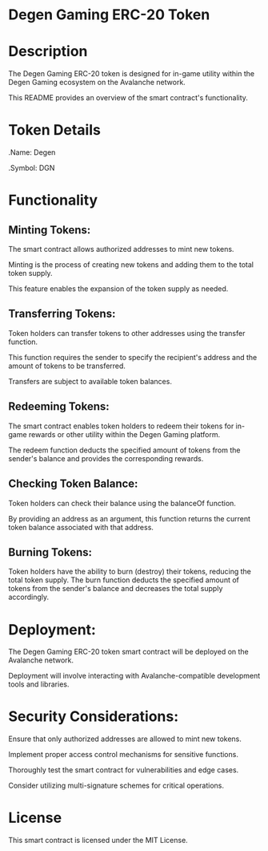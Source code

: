 # Degen Gaming ERC-20 Token

# Description

The Degen Gaming ERC-20 token is designed for in-game utility within the Degen Gaming ecosystem on the Avalanche network.

This README provides an overview of the smart contract's functionality.

# Token Details

 .Name: Degen

 .Symbol: DGN


# Functionality

## Minting  Tokens:

The smart contract allows authorized addresses to mint new tokens.
 
Minting is the process of creating new tokens and adding them to the total token supply.
 
This feature enables the expansion of the token supply as needed.

## Transferring Tokens:

Token holders can transfer tokens to other addresses using the transfer function.

This function requires the sender to specify the recipient's address and the amount of tokens to be transferred.

Transfers are subject to available token balances.

## Redeeming Tokens:

The smart contract enables token holders to redeem their tokens for in-game rewards or other utility within the Degen Gaming platform.

The redeem function deducts the specified amount of tokens from the sender's balance and provides the corresponding rewards.

## Checking Token Balance:

Token holders can check their balance using the balanceOf function.
 
By providing an address as an argument, this function returns the current token balance associated with that address.

## Burning Tokens:

Token holders have the ability to burn (destroy) their tokens, reducing the total token supply.
The burn function deducts the specified amount of tokens from the sender's balance and decreases the total supply accordingly.

# Deployment:

The Degen Gaming ERC-20 token smart contract will be deployed on the Avalanche network. 

Deployment will involve interacting with Avalanche-compatible development tools and libraries.

# Security Considerations:

Ensure that only authorized addresses are allowed to mint new tokens.

Implement proper access control mechanisms for sensitive functions.

Thoroughly test the smart contract for vulnerabilities and edge cases.

Consider utilizing multi-signature schemes for critical operations.

# License

This smart contract is licensed under the MIT License.
